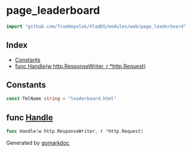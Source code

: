 <!-- Code generated by gomarkdoc. DO NOT EDIT -->

# page\_leaderboard

```go
import "github.com/TrueHopolok/VladOS/modules/web/page_leaderboard"
```

## Index

- [Constants](<#constants>)
- [func Handle\(w http.ResponseWriter, r \*http.Request\)](<#Handle>)


## Constants

<a name="TmlName"></a>

```go
const TmlName string = "leaderboard.html"
```

<a name="Handle"></a>
## func [Handle](<https://github.com/TrueHopolok/VladOS/blob/main/modules/web/page_leaderboard/handler.go#L15>)

```go
func Handle(w http.ResponseWriter, r *http.Request)
```



Generated by [gomarkdoc](<https://github.com/princjef/gomarkdoc>)
